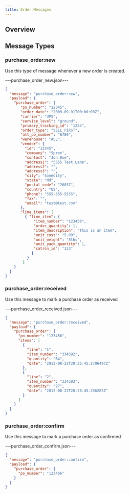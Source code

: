 ```yaml
---
title: Order Messages
---
```


## Overview

## Message Types

### purchase_order:new

Use this type of message whenever a new order is created.

---purchase_order_new.json---
```json
{
  "message": "purchase_order:new",
  "payload": {
    "purchase_order": {
       "po_number": "12345",
       "order_date": "2009-09-01T00:00:00Z",
       "carrier": "UPS",
       "service_level": "ground",
       "primary_tracking_id": "1234",
       "order_type": "SELL_FIRST",
       "alt_po_number": "6789",
       "warehouse": "ALL",
       "vendor": {
         "id": "12345",
         "company": "Spree",
         "contact": "Jon Doe",
         "address1": "5555 Test Lane",
         "address2": "",
         "address3": "",
         "city": "SomeCity",
         "state": "Md",
         "postal_code": "20837",
         "country": "US",
         "phone": "555-555-5555",
         "fax": "",
         "email": "test@test.com"
       },
       "line_items": [
         { "line_item": {
             "item_number": "123456",
             "order_quantity": 1,
             "item_description": "this is an item",
             "unit_cost": "5.00",
             "unit_weight": "8lbs",
             "unit_pack_quantity": 1,
             "catron_id": "123"
            }
          }
        ]
    }
  }
}
```

### purchase_order:received
Use this message to mark a purchase order as received

---purchase_order_received.json---
```json
{
  "message": "purchase_order:received",
  "payload": {
    "purchase_order": {
      "po_number": "123456",
      "items": [
        {
          "line": "1",
          "item_number": "334392",
          "quantity": "64",
          "date": "2012-08-22T20:25:45.2706497Z"
        },
        {
          "line": "2",
          "item_number": "334393",
          "quantity": "27",
          "date": "2012-08-22T20:25:45.286285Z"
        }
      ]
    }
  }
}
```

### purchase_order:confirm
Use this message to mark a purchase order as confirmed

---purchase_order_confirm.json---
```json
{
  "message": "purchase_order:confirm",
  "payload": {
    "purchase_order": {
      "po_number": "123456"
    }
  }
}
```